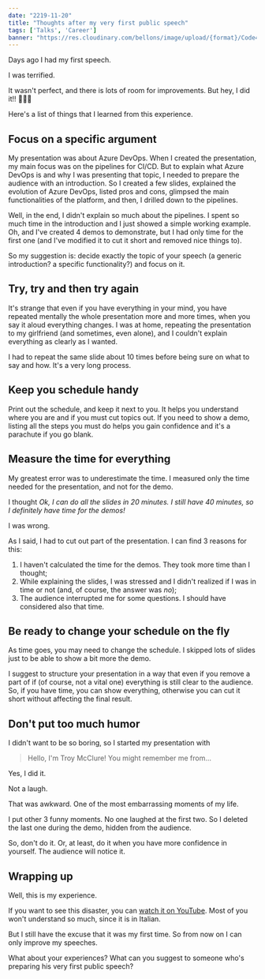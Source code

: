 ```yaml
---
date: "2219-11-20"
title: "Thoughts after my very first public speech"
tags: ['Talks', 'Career']
banner: "https://res.cloudinary.com/bellons/image/upload/{format}/Code4IT/Thoughts%20after%20my%20very%20first%20public%20speech/microphone.jpg"
---
```


Days ago I had my first speech. 

I was terrified.

It wasn't perfect, and there is lots of room for improvements. But hey, I did it!! 🎉🎉🎉

Here's a list of things that I learned from this experience.

## Focus on a specific argument
My presentation was about Azure DevOps. 
When I created the presentation, my main focus was on the pipelines for CI/CD. But to explain what Azure DevOps is and why I was presenting that topic, I needed to prepare the audience with an introduction.
So I created a few slides, explained the evolution of Azure DevOps, listed pros and cons, glimpsed the main functionalities of the platform, and then, I drilled down to the pipelines. 

Well, in the end, I didn't explain so much about the pipelines. I spent so much time in the introduction and I just showed a simple working example. Oh, and I've created 4 demos to demonstrate, but I had only time for the first one (and I've modified it to cut it short and removed nice things to).

So my suggestion is: decide exactly the topic of your speech (a generic introduction? a specific functionality?) and focus on it.

## Try, try and then try again
It's strange that even if you have everything in your mind, you have repeated mentally the whole presentation more and more times, when you say it aloud everything changes. I was at home, repeating the presentation to my girlfriend (and sometimes, even alone), and I couldn't explain everything as clearly as I wanted. 

I had to repeat the same slide about 10 times before being sure on what to say and how. It's a very long process.

## Keep you schedule handy
Print out the schedule, and keep it next to you. It helps you understand where you are and if you must cut topics out.
If you need to show a demo, listing all the steps you must do helps you gain confidence and it's a parachute if you go blank.

## Measure the time for everything

My greatest error was to underestimate the time. 
I measured only the time needed for the presentation, and not for the demo. 

I thought *Ok, I can do all the slides in 20 minutes. I still have 40 minutes, so I definitely have time for the demos!*

I was wrong. 

As I said, I had to cut out part of the presentation. I can find 3 reasons for this:

1. I haven't calculated the time for the demos. They took more time than I thought;
2. While explaining the slides, I was stressed and I didn't realized if I was in time or not (and, of course, the answer was *no*);
3. The audience interrupted me for some questions. I should have considered also that time.  

## Be ready to change your schedule on the fly
As time goes, you may need to change the schedule. I skipped lots of slides just to be able to show a bit more the demo.

I suggest to structure your presentation in a way that even if you remove a part of if (of course, not a vital one) everything is still clear to the audience. So, if you have time, you can show everything, otherwise you can cut it short without affecting the final result.

## Don't put too much humor

I didn't want to be so boring, so I started my presentation with

> Hello, I'm Troy McClure! You might remember me from...

Yes, I did it.

Not a laugh.

That was awkward. One of the most embarrassing moments of my life.

I put other 3 funny moments. No one laughed at the first two. So I deleted the last one during the demo, hidden from the audience.

So, don't do it. Or, at least, do it when you have more confidence in yourself. The audience will notice it.

## Wrapping up

Well, this is my experience. 

If you want to see this disaster, you can [watch it on YouTube](https://youtu.be/hSCwzEm4M1A). Most of you won't understand so much, since it is in Italian.

But I still have the excuse that it was my first time. So from now on I can only improve my speeches. 

What about your experiences? What can you suggest to someone who's preparing his very first public speech?